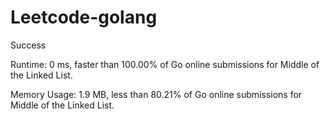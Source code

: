 # Leetcode-golang

Success

Runtime: 0 ms, faster than 100.00% of Go online submissions for Middle of the Linked List.

Memory Usage: 1.9 MB, less than 80.21% of Go online submissions for Middle of the Linked List.
